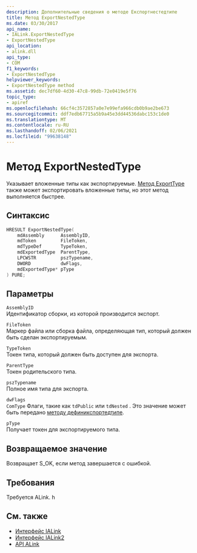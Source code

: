 ```yaml
---
description: Дополнительные сведения о методе Експортнестедтипе
title: Метод ExportNestedType
ms.date: 03/30/2017
api_name:
- IALink.ExportNestedType
- ExportNestedType
api_location:
- alink.dll
api_type:
- COM
f1_keywords:
- ExportNestedType
helpviewer_keywords:
- ExportNestedType method
ms.assetid: dec7df60-4d30-47c8-99db-72e0419e5f76
topic_type:
- apiref
ms.openlocfilehash: 66cf4c3572857a0e7e99efa966cdb0b9ae2be673
ms.sourcegitcommit: ddf7edb67715a5b9a45e3dd44536dabc153c1de0
ms.translationtype: MT
ms.contentlocale: ru-RU
ms.lasthandoff: 02/06/2021
ms.locfileid: "99638148"
---
```

# <a name="exportnestedtype-method"></a>Метод ExportNestedType

Указывает вложенные типы как экспортируемые. [Метод ExportType](exporttype-method.md) также может экспортировать вложенные типы, но этот метод выполняется быстрее.  
  
## <a name="syntax"></a>Синтаксис  
  
```cpp  
HRESULT ExportNestedType(  
    mdAssembly      AssemblyID,  
    mdToken         FileToken,  
    mdTypeDef       TypeToken,  
    mdExportedType  ParentType,  
    LPCWSTR         pszTypename,  
    DWORD           dwFlags,  
    mdExportedType* pType  
) PURE;
```  
  
## <a name="parameters"></a>Параметры  

 `AssemblyID`  
 Идентификатор сборки, из которой производится экспорт.  
  
 `FileToken`  
 Маркер файла или сборка файла, определяющая тип, который должен быть сделан экспортируемым.  
  
 `TypeToken`  
 Токен типа, который должен быть доступен для экспорта.  
  
 `ParentType`  
 Токен родительского типа.  
  
 `pszTypename`  
 Полное имя типа для экспорта.  
  
 `dwFlags`  
 `ComType` Флаги, такие как `tdPublic` или `tdNested` . Это значение может быть передано [методу дефиникспортедтипе](../metadata/imetadataassemblyemit-defineexportedtype-method.md).  
  
 `pType`  
 Получает токен для экспортируемого типа.  
  
## <a name="return-value"></a>Возвращаемое значение  

 Возвращает S_OK, если метод завершается с ошибкой.  
  
## <a name="requirements"></a>Требования  

 Требуется ALink. h  
  
## <a name="see-also"></a>См. также

- [Интерфейс IALink](ialink-interface.md)
- [Интерфейс IALink2](ialink2-interface.md)
- [API ALink](index.md)
